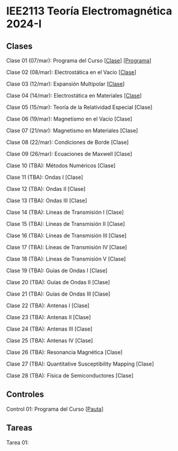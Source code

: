 # IEE2113 Teoría Electromagnética 2024-I

## Clases
Clase 01 (07/mar): Programa del Curso 
[[Clase](https://github.com/jisilva8/IEE2113_2024_01/blob/main/Clases/Clase01-Programa.pdf)]
[[Programa](https://github.com/jisilva8/IEE2113_2024_01/blob/main/Administrativo/programa_curso_v1.pdf)]

Clase 02 (08/mar): Electrostática en el Vacío 
[[Clase](https://github.com/jisilva8/IEE2113_2024_01/blob/main/Clases/Clase02-ElectroEnVacio.pdf)]

Clase 03 (12/mar): Expansión Multipolar 
[[Clase](https://github.com/jisilva8/IEE2113_2024_01/blob/main/Clases/Clase03-ExpansionMultipolar.pdf)]

Clase 04 (14/mar): Electrostática en Materiales 
[[Clase](https://github.com/jisilva8/IEE2113_2024_01/blob/main/Clases/Clase04-ElectroEnMateriales.pdf)]

Clase 05 (15/mar): Teoría de la Relatividad Especial [Clase]

Clase 06 (19/mar): Magnetismo en el Vacío [Clase]

Clase 07 (21/mar): Magnetismo en Materiales [Clase]

Clase 08 (22/mar): Condiciones de Borde [Clase]

Clase 09 (26/mar): Ecuaciones de Maxwell [Clase]

Clase 10 (TBA): Métodos Numéricos [Clase]

Clase 11 (TBA): Ondas I [Clase]

Clase 12 (TBA): Ondas II [Clase]

Clase 13 (TBA): Ondas III [Clase]

Clase 14 (TBA): Líneas de Transmisión I [Clase]

Clase 15 (TBA): Líneas de Transmisión II [Clase]

Clase 16 (TBA): Líneas de Transmisión III [Clase]

Clase 17 (TBA): Líneas de Transmisión IV [Clase]

Clase 18 (TBA): Líneas de Transmisión V [Clase]

Clase 19 (TBA): Guías de Ondas I [Clase]

Clase 20 (TBA): Guías de Ondas II [Clase]

Clase 21 (TBA): Guías de Ondas III [Clase]

Clase 22 (TBA): Antenas I [Clase]

Clase 23 (TBA): Antenas II [Clase]

Clase 24 (TBA): Antenas III [Clase]

Clase 25 (TBA): Antenas IV [Clase]

Clase 26 (TBA): Resonancia Magnética [Clase]

Clase 27 (TBA): Quantitative Susceptibility Mapping [Clase]

Clase 28 (TBA): Física de Semiconductores [Clase]


## Controles
Control 01: Programa del Curso 
[[Pauta](https://github.com/jisilva8/IEE2113_2024_01/blob/main/Controles/control_01_pauta.pdf)]

## Tareas
Tarea 01: 
